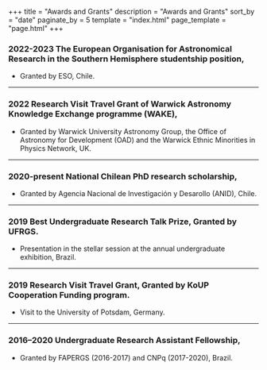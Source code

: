 +++
title = "Awards and Grants"
description = "Awards and Grants"
sort_by = "date"
paginate_by = 5
template = "index.html"
page_template = "page.html"
+++


### 2022-2023 The European Organisation for Astronomical Research in the Southern Hemisphere studentship position,
* Granted by ESO, Chile. 

---
### 2022 Research Visit Travel Grant of Warwick Astronomy Knowledge Exchange programme (WAKE),
* Granted by Warwick University Astronomy Group, the Office of Astronomy for Development (OAD) and the Warwick Ethnic Minorities in Physics
Network, UK.

---

### 2020-present National Chilean PhD research scholarship, 
* Granted by Agencia Nacional de Investigación y Desarollo (ANID), Chile.

---

### 2019 Best Undergraduate Research Talk Prize, Granted by UFRGS.
* Presentation in the stellar session at the annual undergraduate exhibition, Brazil.

---

### 2019 Research Visit Travel Grant, Granted by KoUP Cooperation Funding program.
* Visit to the University of Potsdam, Germany.

---

### 2016–2020 Undergraduate Research Assistant Fellowship, 
* Granted by FAPERGS (2016-2017) and CNPq (2017-2020), Brazil.






